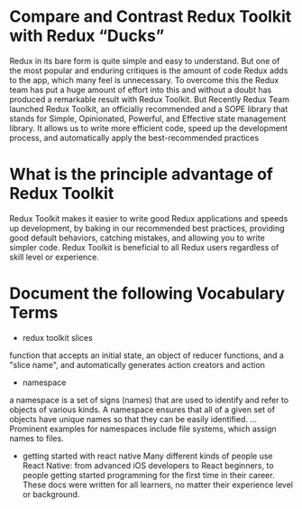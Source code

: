 

# Compare and Contrast Redux Toolkit with Redux “Ducks”

Redux in its bare form is quite simple and easy to understand. But one of the most popular and enduring critiques is the amount of code Redux adds to the app, which many feel is unnecessary. To overcome this the Redux team has put a huge amount of effort into this and without a doubt has produced a remarkable result with Redux Toolkit.
But Recently Redux Team launched Redux Toolkit, an officially recommended and a SOPE library that stands for Simple, Opinionated, Powerful, and Effective state management library. It allows us to write more efficient code, speed up the development process, and automatically apply the best-recommended practices

# What is the principle advantage of Redux Toolkit

Redux Toolkit makes it easier to write good Redux applications and speeds up development, by baking in our recommended best practices, providing good default behaviors, catching mistakes, and allowing you to write simpler code. Redux Toolkit is beneficial to all Redux users regardless of skill level or experience.

# Document the following Vocabulary Terms

* redux toolkit slices

 function that accepts an initial state, an object of reducer functions, and a "slice name", and automatically generates action creators and action

* namespace

a namespace is a set of signs (names) that are used to identify and refer to objects of various kinds. A namespace ensures that all of a given set of objects have unique names so that they can be easily identified. ... Prominent examples for namespaces include file systems, which assign names to files.

* getting started with react native
Many different kinds of people use React Native: from advanced iOS developers to React beginners, to people getting started programming for the first time in their career. These docs were written for all learners, no matter their experience level or background.
